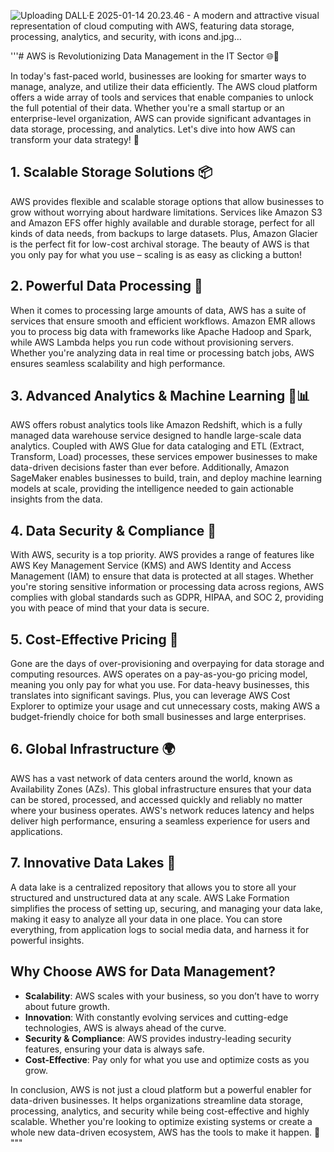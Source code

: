 ![Uploading DALL·E 2025-01-14 20.23.46 - A modern and attractive visual representation of cloud computing with AWS, featuring data storage, processing, analytics, and security, with icons and.jpg…]()

'''# AWS is Revolutionizing Data Management in the IT Sector 🌐💾

In today's fast-paced world, businesses are looking for smarter ways to manage, analyze, and utilize their data efficiently. The AWS cloud platform offers a wide array of tools and services that enable companies to unlock the full potential of their data. Whether you're a small startup or an enterprise-level organization, AWS can provide significant advantages in data storage, processing, and analytics. Let's dive into how AWS can transform your data strategy! 🚀

## 1. Scalable Storage Solutions 📦
AWS provides flexible and scalable storage options that allow businesses to grow without worrying about hardware limitations. Services like Amazon S3 and Amazon EFS offer highly available and durable storage, perfect for all kinds of data needs, from backups to large datasets. Plus, Amazon Glacier is the perfect fit for low-cost archival storage. The beauty of AWS is that you only pay for what you use – scaling is as easy as clicking a button!

## 2. Powerful Data Processing 🔄
When it comes to processing large amounts of data, AWS has a suite of services that ensure smooth and efficient workflows. Amazon EMR allows you to process big data with frameworks like Apache Hadoop and Spark, while AWS Lambda helps you run code without provisioning servers. Whether you're analyzing data in real time or processing batch jobs, AWS ensures seamless scalability and high performance.

## 3. Advanced Analytics & Machine Learning 🤖📊
AWS offers robust analytics tools like Amazon Redshift, which is a fully managed data warehouse service designed to handle large-scale data analytics. Coupled with AWS Glue for data cataloging and ETL (Extract, Transform, Load) processes, these services empower businesses to make data-driven decisions faster than ever before. Additionally, Amazon SageMaker enables businesses to build, train, and deploy machine learning models at scale, providing the intelligence needed to gain actionable insights from the data.

## 4. Data Security & Compliance 🔐
With AWS, security is a top priority. AWS provides a range of features like AWS Key Management Service (KMS) and AWS Identity and Access Management (IAM) to ensure that data is protected at all stages. Whether you're storing sensitive information or processing data across regions, AWS complies with global standards such as GDPR, HIPAA, and SOC 2, providing you with peace of mind that your data is secure.

## 5. Cost-Effective Pricing 💸
Gone are the days of over-provisioning and overpaying for data storage and computing resources. AWS operates on a pay-as-you-go pricing model, meaning you only pay for what you use. For data-heavy businesses, this translates into significant savings. Plus, you can leverage AWS Cost Explorer to optimize your usage and cut unnecessary costs, making AWS a budget-friendly choice for both small businesses and large enterprises.

## 6. Global Infrastructure 🌍
AWS has a vast network of data centers around the world, known as Availability Zones (AZs). This global infrastructure ensures that your data can be stored, processed, and accessed quickly and reliably no matter where your business operates. AWS's network reduces latency and helps deliver high performance, ensuring a seamless experience for users and applications.

## 7. Innovative Data Lakes 🌊
A data lake is a centralized repository that allows you to store all your structured and unstructured data at any scale. AWS Lake Formation simplifies the process of setting up, securing, and managing your data lake, making it easy to analyze all your data in one place. You can store everything, from application logs to social media data, and harness it for powerful insights.

## Why Choose AWS for Data Management?

- **Scalability**: AWS scales with your business, so you don’t have to worry about future growth.
- **Innovation**: With constantly evolving services and cutting-edge technologies, AWS is always ahead of the curve.
- **Security & Compliance**: AWS provides industry-leading security features, ensuring your data is always safe.
- **Cost-Effective**: Pay only for what you use and optimize costs as you grow.

In conclusion, AWS is not just a cloud platform but a powerful enabler for data-driven businesses. It helps organizations streamline data storage, processing, analytics, and security while being cost-effective and highly scalable. Whether you're looking to optimize existing systems or create a whole new data-driven ecosystem, AWS has the tools to make it happen. 🌟
"""
